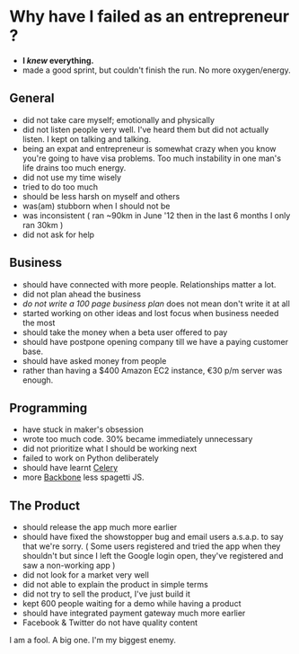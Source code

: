 Why have I failed as an entrepreneur ?
====================

- **I *knew* everything.**
- made a good sprint, but couldn't finish the run. No more oxygen/energy.

General
---------

- did not take care myself; emotionally and physically
- did not listen people very well. I've heard them but did not actually listen. I kept on talking and talking.
- being an expat and entrepreneur is somewhat crazy when you know you're going to have visa problems. Too much instability in one man's life drains too much energy.
- did not use my time wisely
- tried to do too much
- should be less harsh on myself and others
- was(am) stubborn when I should not be
- was inconsistent ( ran ~90km in June '12 then in the last 6 months I only ran 30km )
- did not ask for help

Business
-----------------

- should have connected with more people. Relationships matter a lot.
- did not plan ahead the business
- *do not write a 100 page business plan* does not mean don't write it at all
- started working on other ideas and lost focus when business needed the most
- should take the money when a beta user offered to pay
- should have postpone opening company till we have a paying customer base.
- should have asked money from people
- rather than having a $400 Amazon EC2 instance, €30 p/m server was enough.

Programming
-------------

- have stuck in maker's obsession
- wrote too much code. 30% became immediately unnecessary
- did not prioritize what I should be working next
- failed to work on Python deliberately
- should have learnt [Celery](http://celeryproject.org/)
- more [Backbone](http://documentcloud.github.com/backbone/) less spagetti JS.

The Product
-------------

- should release the app much more earlier
- should have fixed the showstopper bug and email users a.s.a.p. to say that we're sorry. ( Some users registered and tried the app when they shouldn't but since I left the Google login open, they've registered and saw a non-working app )
- did not look for a market very well
- did not able to explain the product in simple terms
- did not try to sell the product, I've just build it
- kept 600 people waiting for a demo while having a product
- should have integrated payment gateway much more earlier
- Facebook & Twitter do not have quality content



I am a fool. A big one. I'm my biggest enemy.
